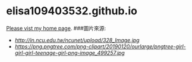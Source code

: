# elisa109403532.github.io
 [Please vist my home page](https://elisa109403532.github.io/).
###圖片來源:

* _http://in.ncu.edu.tw/ncunet/upload/328_Image.jpg_
* _https://png.pngtree.com/png-clipart/20190120/ourlarge/pngtree-girl-girl-girl-teenage-girl-png-image_499257.jpg_
